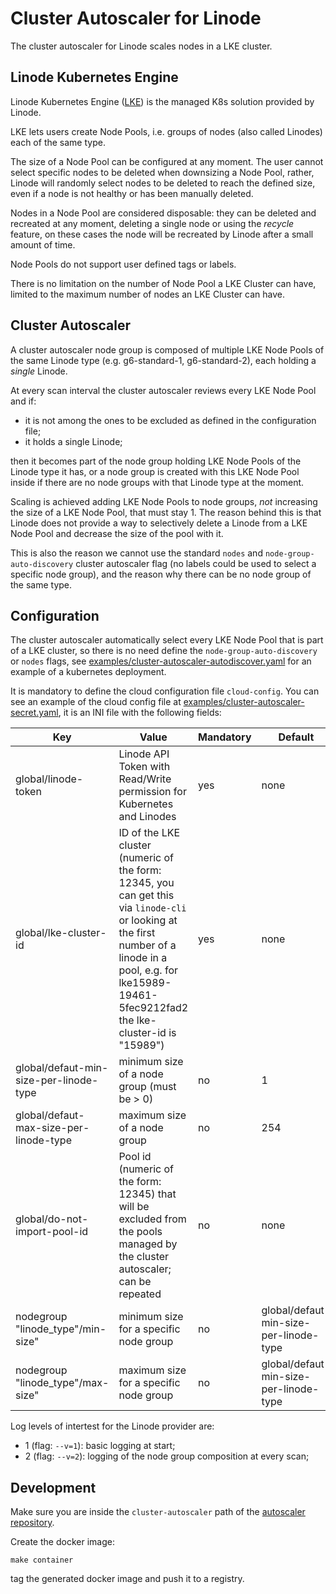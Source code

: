 # Cluster Autoscaler for Linode

The cluster autoscaler for Linode scales nodes in a LKE cluster.

## Linode Kubernetes Engine

Linode Kubernetes Engine ([LKE](https://www.linode.com/docs/guides/deploy-and-manage-a-cluster-with-linode-kubernetes-engine-a-tutorial/)) is the managed K8s solution provided by Linode.

LKE lets users create Node Pools, i.e. groups of nodes (also called Linodes) each of the same type.

The size of a Node Pool can be configured at any moment. The user cannot select specific nodes to be deleted when downsizing a Node Pool, rather, Linode will randomly select nodes to be deleted to reach the defined size, even if a node is not healthy or has been manually deleted.

Nodes in a Node Pool are considered disposable: they can be deleted and recreated at any moment, deleting a single node or using the *recycle* feature, on these cases the node will be recreated by Linode after a small amount of time.

Node Pools do not support user defined tags or labels.

There is no limitation on the number of Node Pool a LKE Cluster can have, limited to the maximum number of nodes an LKE Cluster can have.

## Cluster Autoscaler

A cluster autoscaler node group is composed of multiple LKE Node Pools of the same Linode type (e.g. g6-standard-1, g6-standard-2), each holding a *single* Linode.

At every scan interval the cluster autoscaler reviews every LKE Node Pool and if:
* it is not among the ones to be excluded as defined in the configuration file;
* it holds a single Linode;

then it becomes part of the node group holding LKE Node Pools of the Linode type it has, or a node group is created with this LKE Node Pool inside if there are no node groups with that Linode type at the moment.

Scaling is achieved adding LKE Node Pools to node groups, *not* increasing the size of a LKE Node Pool, that must stay 1. The reason behind this is that Linode does not provide a way to selectively delete a Linode from a LKE Node Pool and decrease the size of the pool with it.

This is also the reason we cannot use the standard `nodes` and `node-group-auto-discovery` cluster autoscaler flag (no labels could be used to select a specific node group), and the reason why there can be no node group of the same type.

## Configuration

The cluster autoscaler automatically select every LKE Node Pool that is part of a LKE cluster, so there is no need define the `node-group-auto-discovery` or `nodes` flags, see [examples/cluster-autoscaler-autodiscover.yaml](examples/cluster-autoscaler-autodiscover.yaml) for an example of a kubernetes deployment.

It is mandatory to define the cloud configuration file `cloud-config`.
You can see an example of the cloud config file at [examples/cluster-autoscaler-secret.yaml](examples/cluster-autoscaler-secret.yaml), it is an INI file with the following fields:

| Key | Value | Mandatory | Default |
|-----|-------|-----------|---------|
| global/linode-token | Linode API Token with Read/Write permission for Kubernetes and Linodes | yes | none |
| global/lke-cluster-id | ID of the LKE cluster (numeric of the form: 12345, you can get this via `linode-cli` or looking at the first number of a linode in a pool, e.g. for lke15989-19461-5fec9212fad2 the lke-cluster-id is "15989") | yes | none |
| global/defaut-min-size-per-linode-type | minimum size of a node group (must be > 0) | no | 1 |
| global/defaut-max-size-per-linode-type | maximum size of a node group | no | 254 |
| global/do-not-import-pool-id | Pool id (numeric of the form: 12345) that will be excluded from the pools managed by the cluster autoscaler; can be repeated | no | none
| nodegroup \"linode_type\"/min-size" | minimum size for a specific node group | no | global/defaut-min-size-per-linode-type |
| nodegroup \"linode_type\"/max-size" | maximum size for a specific node group | no | global/defaut-min-size-per-linode-type |

Log levels of intertest for the Linode provider are:
* 1 (flag: ```--v=1```): basic logging at start;
* 2 (flag: ```--v=2```): logging of the node group composition at every scan;

## Development

Make sure you are inside the `cluster-autoscaler` path of the [autoscaler repository](https://github.com/kubernetes/autoscaler).

Create the docker image:
```
make container
```
tag the generated docker image and push it to a registry.
